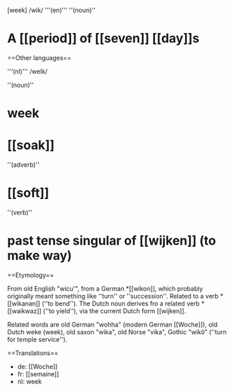 [week] /wik/ '''(en)''' ''(noun)''

# A [[period]] of [[seven]] [[day]]s

==Other languages==

'''(nl)''' /weIk/

''(noun)''

# week
# [[soak]]

''(adverb)''

# [[soft]]

''(verb)''

# past tense singular of [[wijken]] (to make way)
==Etymology==

From old English "wicu'", from a German *[[wikon]], which probably originally meant something like ''turn'' or ''succession''. Related to a verb *[[wikanan]] (''to bend''). The Dutch noun derives fro a related verb *[[waikwaz]] (''to yield''), via the current Dutch form [[wijken]].

Related words are old German "wohha" (modern German [[Woche]]), old Dutch weke (week), old saxon "wika", old Norse "vika", Gothic "wik&ocirc;" (''turn for temple service'').

==Translations==

* de: [[Woche]]
* fr: [[semaine]]
* nl: week